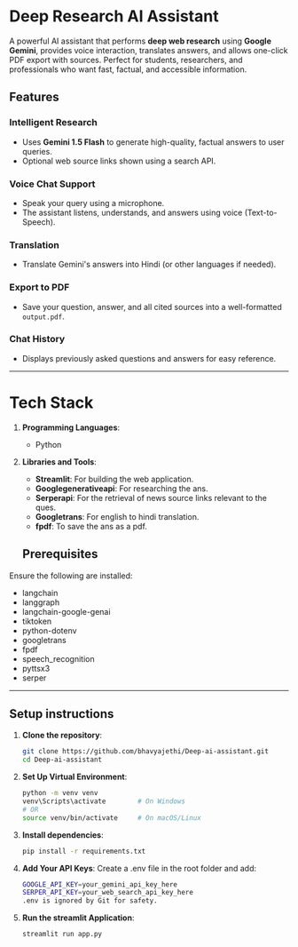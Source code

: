 # **Deep Research AI Assistant**

A powerful AI assistant that performs **deep web research** using **Google Gemini**, provides voice interaction, translates answers, and allows one-click PDF export with sources. Perfect for students, researchers, and professionals who want fast, factual, and accessible information.

## **Features**
### Intelligent Research
- Uses **Gemini 1.5 Flash** to generate high-quality, factual answers to user queries.
- Optional web source links shown using a search API.

### Voice Chat Support
- Speak your query using a microphone.
- The assistant listens, understands, and answers using voice (Text-to-Speech).
  
### Translation
- Translate Gemini's answers into Hindi (or other languages if needed).

### Export to PDF
- Save your question, answer, and all cited sources into a well-formatted `output.pdf`.

### Chat History
- Displays previously asked questions and answers for easy reference.

---


# **Tech Stack**

1. **Programming Languages**: 
   - Python

2. **Libraries and Tools**:
   - **Streamlit**: For building the web application.
   - **Googlegenerativeapi**: For researching the ans.
   - **Serperapi**: For the retrieval of news source links relevant to the ques.
   - **Googletrans**: For english to hindi translation.
   - **fpdf**: To save the ans as a pdf.
  
   ## **Prerequisites**

Ensure the following are installed:

- langchain
- langgraph
- langchain-google-genai
- tiktoken
- python-dotenv
- googletrans
- fpdf
- speech_recognition
- pyttsx3
- serper

  
---

## **Setup instructions**

1. **Clone the repository**:  
   ```bash
   git clone https://github.com/bhavyajethi/Deep-ai-assistant.git
   cd Deep-ai-assistant

2. **Set Up Virtual Environment**:  
   ```bash
   python -m venv venv
   venv\Scripts\activate        # On Windows
   # OR
   source venv/bin/activate     # On macOS/Linux


3. **Install dependencies**:  
   ```bash
   pip install -r requirements.txt
   
4. **Add Your API Keys**:
Create a .env file in the root folder and add:
   ```bash
   GOOGLE_API_KEY=your_gemini_api_key_here
   SERPER_API_KEY=your_web_search_api_key_here     
   .env is ignored by Git for safety.

5. **Run the streamlit Application**:  
   ```bash
   streamlit run app.py
